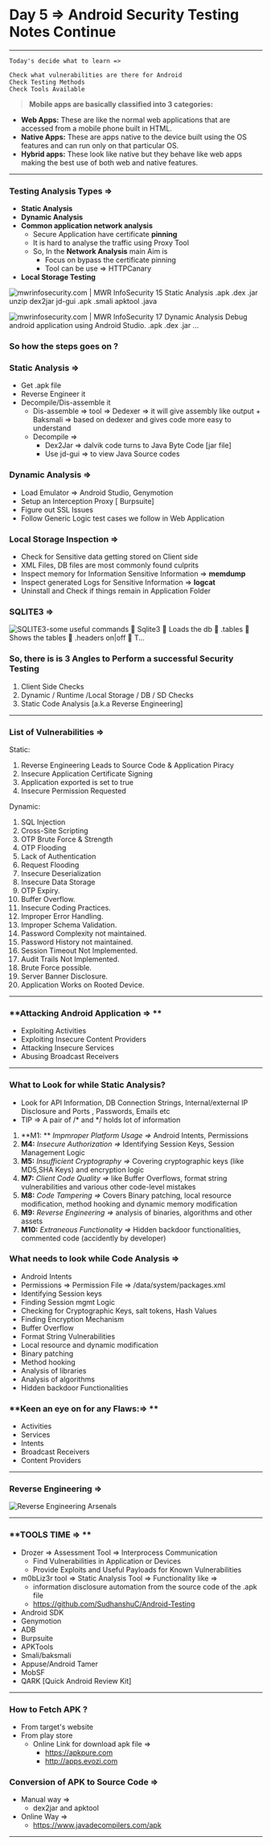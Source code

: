 # Day 5 => Android Security Testing Notes Continue

------





```
Today's decide what to learn =>

Check what vulnerabilities are there for Android
Check Testing Methods
Check Tools Available

```



> **Mobile apps are basically classified into 3 categories:**

- **Web Apps:** These are like the normal web applications that are accessed from a mobile phone built in HTML.
- **Native Apps:** These are apps native to the device built using the OS features and can run only on that particular OS.
- **Hybrid apps:** These look like native but they behave like web apps making the best use of both web and native features.



------



### **Testing Analysis Types =>**



* **Static Analysis**
* **Dynamic Analysis**
* **Common application network analysis** 
  * Secure Application have certificate **pinning**
  * It is hard to analyse  the traffic using Proxy Tool
  * So, In the **Network Analysis** main Aim is 
    * Focus on bypass the certificate pinning
    * Tool can be use => HTTPCanary
* **Local Storage Testing**







![mwrinfosecurity.com | MWR InfoSecurity 15 Static Analysis .apk .dex .jar unzip dex2jar jd-gui .apk .smali apktool .java  ](https://image.slidesharecdn.com/pen-testingandroidapplications-160424063713/95/humla-workshop-on-android-security-testing-null-singapore-15-1024.jpg?cb=1461480778)









![mwrinfosecurity.com | MWR InfoSecurity 17 Dynamic Analysis Debug android application using Android Studio. .apk .dex .jar ...](https://image.slidesharecdn.com/pen-testingandroidapplications-160424063713/95/humla-workshop-on-android-security-testing-null-singapore-17-1024.jpg?cb=1461480778)











### So how the steps goes on ?



### **Static Analysis =>**



* Get .apk file
* Reverse Engineer it
* Decompile/Dis-assemble it
  * Dis-assemble => tool => Dedexer => it will give assembly like output + Baksmali => based on dedexer and gives code more easy to understand
  * Decompile => 
    * Dex2Jar => dalvik code turns to Java Byte Code [jar file]
    * Use jd-gui => to view Java Source codes





### **Dynamic Analysis =>**



* Load Emulator  => Android Studio, Genymotion
* Setup an Interception Proxy [ Burpsuite]
* Figure out SSL Issues
* Follow Generic Logic test cases we follow in Web Application





### **Local Storage Inspection =>**



* Check for Sensitive data getting stored on Client side
* XML Files, DB files are most commonly  found culprits
* Inspect memory for Information  Sensitive Information => **memdump**
* Inspect generated Logs  for Sensitive Information => **logcat**
* Uninstall and Check if things remain in Application Folder











### **SQLITE3** =>



![SQLITE3-some useful commands  Sqlite3 <dbfilename>   Loads the db   .tables   Shows the tables   .headers on|off   T...](https://image.slidesharecdn.com/androidforensicsandsecuritytesting-140308120518-phpapp02/95/android-forensics-and-security-testing-40-638.jpg?cb=1394280593)











### So, **there is is 3 Angles to Perform a successful  Security Testing**



1. Client Side Checks
2. Dynamic / Runtime /Local Storage / DB /  SD Checks
3. Static Code Analysis [a.k.a Reverse Engineering]











------





### **List of Vulnerabilities =>**



Static:
1. Reverse Engineering Leads to Source Code & Application Piracy
2. Insecure Application Certificate Signing
3. Application exported is set to true
4. Insecure Permission Requested



Dynamic:
1. SQL Injection
2. Cross-Site Scripting
3. OTP Brute Force & Strength
4. OTP Flooding
5. Lack of Authentication
6. Request Flooding
7. Insecure Deserialization
8. Insecure Data Storage
9. OTP Expiry.
10. Buffer Overflow.
11. Insecure Coding Practices.
12. Improper Error Handling.
13. Improper Schema Validation.
14. Password Complexity not maintained.
15. Password History not maintained.
16. Session Timeout Not Implemented.
17. Audit Trails Not Implemented.
18. Brute Force possible.
19. Server Banner Disclosure.
20. Application Works on Rooted Device.



------



### **Attacking Android Application => **



* Exploiting Activities
* Exploiting Insecure Content Providers
* Attacking Insecure Services
* Abusing Broadcast Receivers



------





### **What to Look for while Static Analysis?** 



* Look for API Information, DB Connection Strings, Internal/external IP Disclosure and Ports , Passwords, Emails etc
* TIP => A pair of  /* and  */  holds lot of information 





1. **M1: ** *Impmroper Platform Usage =>*  Android Intents, Permissions
2. **M4:** *Insecure Authorization =>* Identifying Session Keys, Session Management Logic
3. **M5:** *Insufficient Cryptography =>* Covering cryptographic keys (like MD5,SHA Keys) and encryption logic
4. **M7:** *Client Code Quality =>* like Buffer Overflows, format string vulnerabilities and various other code-level mistakes
5. **M8:** *Code Tampering =>* Covers Binary patching, local resource modification, method hooking and dynamic memory modification
6. **M9:** *Reverse Engineering =>* analysis of binaries, algorithms and other assets
7. **M10:** *Extraneous Functionality =>* Hidden backdoor functionalities,  commented code (accidently by developer)









### **What needs to look while Code Analysis =>**



* Android Intents
* Permissions => Permission File => /data/system/packages.xml
* Identifying Session keys
* Finding Session mgmt Logic
* Checking for Cryptographic Keys, salt tokens, Hash Values
* Finding Encryption Mechanism
* Buffer Overflow
* Format String Vulnerabilities
* Local resource and dynamic modification
* Binary patching
* Method hooking
* Analysis of libraries
* Analysis of algorithms
* Hidden backdoor Functionalities





### **Keen an eye on for any Flaws:=> **



* Activities
* Services
* Intents
* Broadcast Receivers
* Content Providers



------



### **Reverse Engineering =>**



![Reverse Engineering Arsenals  ](https://image.slidesharecdn.com/androidsecuritytesting1-180912072947/95/android-security-testing-7-1024.jpg?cb=1536737451)





------



### **TOOLS TIME => **



* Drozer => Assessment Tool => Interprocess Communication
  * Find Vulnerabilities in Application or Devices
  * Provide Exploits and Useful Payloads for Known Vulnerabilities
* m0bLiz3r tool => Static Analysis Tool => Functionality like => 
  * information disclosure automation from the source code of the .apk file
  * https://github.com/SudhanshuC/Android-Testing
* Android SDK
* Genymotion
* ADB
* Burpsuite
* APKTools
* Smali/baksmali
* Appuse/Android Tamer
* MobSF
* QARK [Quick Android Review Kit]



------





### **How to Fetch APK ?**



* From target's website
* From play store
  * Online Link for download apk file =>
    * https://apkpure.com
    * http://apps.evozi.com





### **Conversion of APK to Source Code =>**



* Manual way => 
  * dex2jar and apktool
* Online Way =>
  * https://www.javadecompilers.com/apk







------



